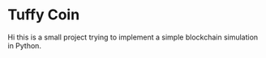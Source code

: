 # Tuffy Coin 

Hi this is a small project trying to implement a simple blockchain simulation in Python. 